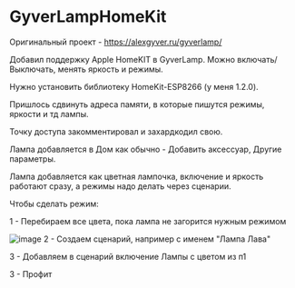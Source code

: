 # GyverLampHomeKit

Оригинальный проект - https://alexgyver.ru/gyverlamp/

Добавил поддержку Apple HomeKIT в GyverLamp. Можно включать/Выключать, менять яркость и режимы.

Нужно установить библиотеку HomeKit-ESP8266 (у меня 1.2.0).

Пришлось сдвинуть адреса памяти, в которые пишутся режимы, яркости и тд лампы.

Точку доступа закомментировал и захардкодил свою.

Лампа добавляется в Дом как обычно - Добавить аксессуар, Другие параметры.

Лампа добавляется как цветная лампочка, включение и яркость работают сразу, а режимы надо делать через сценарии.

Чтобы сделать режим:

1 - Перебираем все цвета, пока лампа не загорится нужным режимом

![image](https://github.com/PavelLambo/GyverLampHomeKit/assets/148942618/875a2702-33a7-4715-b7bf-8454ab3270c3)
2 - Создаем сценарий, например с именем "Лампа Лава"

3 - Добавляем в сценарий включение Лампы с цветом из п1

3 - Профит

